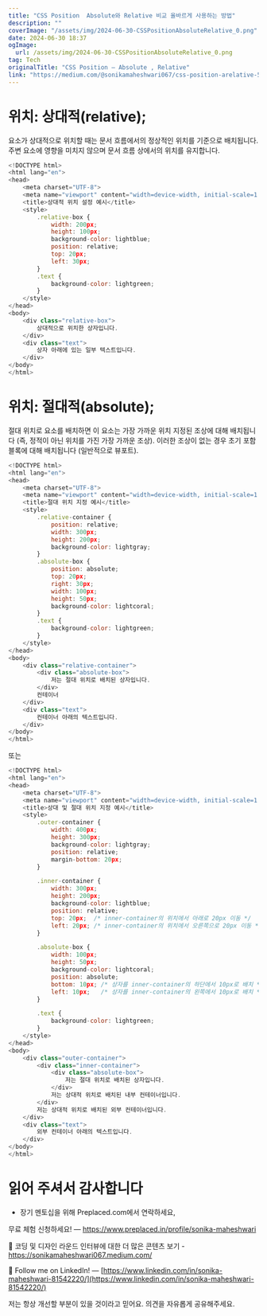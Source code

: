 ```yaml
---
title: "CSS Position  Absolute와 Relative 비교 올바르게 사용하는 방법"
description: ""
coverImage: "/assets/img/2024-06-30-CSSPositionAbsoluteRelative_0.png"
date: 2024-06-30 18:37
ogImage: 
  url: /assets/img/2024-06-30-CSSPositionAbsoluteRelative_0.png
tag: Tech
originalTitle: "CSS Position — Absolute , Relative"
link: "https://medium.com/@sonikamaheshwari067/css-position-arelative-564c1eaed407"
---
```



# 위치: 상대적(relative);

요소가 상대적으로 위치할 때는 문서 흐름에서의 정상적인 위치를 기준으로 배치됩니다. 주변 요소에 영향을 미치지 않으며 문서 흐름 상에서의 위치를 유지합니다.

```js
<!DOCTYPE html>
<html lang="en">
<head>
    <meta charset="UTF-8">
    <meta name="viewport" content="width=device-width, initial-scale=1.0">
    <title>상대적 위치 설정 예시</title>
    <style>
        .relative-box {
            width: 200px;
            height: 100px;
            background-color: lightblue;
            position: relative;
            top: 20px;
            left: 30px;
        }
        .text {
            background-color: lightgreen;
        }
    </style>
</head>
<body>
    <div class="relative-box">
        상대적으로 위치한 상자입니다.
    </div>
    <div class="text">
        상자 아래에 있는 일부 텍스트입니다.
    </div>
</body>
</html>
```

# 위치: 절대적(absolute);

<div class="content-ad"></div>

절대 위치로 요소를 배치하면 이 요소는 가장 가까운 위치 지정된 조상에 대해 배치됩니다 (즉, 정적이 아닌 위치를 가진 가장 가까운 조상). 이러한 조상이 없는 경우 초기 포함 블록에 대해 배치됩니다 (일반적으로 뷰포트).

```js
<!DOCTYPE html>
<html lang="en">
<head>
    <meta charset="UTF-8">
    <meta name="viewport" content="width=device-width, initial-scale=1.0">
    <title>절대 위치 지정 예시</title>
    <style>
        .relative-container {
            position: relative;
            width: 300px;
            height: 200px;
            background-color: lightgray;
        }
        .absolute-box {
            position: absolute;
            top: 20px;
            right: 30px;
            width: 100px;
            height: 50px;
            background-color: lightcoral;
        }
        .text {
            background-color: lightgreen;
        }
    </style>
</head>
<body>
    <div class="relative-container">
        <div class="absolute-box">
            저는 절대 위치로 배치된 상자입니다.
        </div>
        컨테이너
    </div>
    <div class="text">
        컨테이너 아래의 텍스트입니다.
    </div>
</body>
</html>
```

또는

```js
<!DOCTYPE html>
<html lang="en">
<head>
    <meta charset="UTF-8">
    <meta name="viewport" content="width=device-width, initial-scale=1.0">
    <title>상대 및 절대 위치 지정 예시</title>
    <style>
        .outer-container {
            width: 400px;
            height: 300px;
            background-color: lightgray;
            position: relative;
            margin-bottom: 20px;
        }

        .inner-container {
            width: 300px;
            height: 200px;
            background-color: lightblue;
            position: relative;
            top: 20px;  /* inner-container의 위치에서 아래로 20px 이동 */
            left: 20px; /* inner-container의 위치에서 오른쪽으로 20px 이동 */
        }

        .absolute-box {
            width: 100px;
            height: 50px;
            background-color: lightcoral;
            position: absolute;
            bottom: 10px; /* 상자를 inner-container의 하단에서 10px로 배치 */
            left: 10px;   /* 상자를 inner-container의 왼쪽에서 10px로 배치 */
        }

        .text {
            background-color: lightgreen;
        }
    </style>
</head>
<body>
    <div class="outer-container">
        <div class="inner-container">
            <div class="absolute-box">
                저는 절대 위치로 배치된 상자입니다.
            </div>
            저는 상대적 위치로 배치된 내부 컨테이너입니다.
        </div>
        저는 상대적 위치로 배치된 외부 컨테이너입니다.
    </div>
    <div class="text">
        외부 컨테이너 아래의 텍스트입니다.
    </div>
</body>
</html>
```

<div class="content-ad"></div>

# 읽어 주셔서 감사합니다

- 장기 멘토십을 위해 Preplaced.com에서 연락하세요,

무료 체험 신청하세요! — https://www.preplaced.in/profile/sonika-maheshwari

📰 코딩 및 디자인 라운드 인터뷰에 대한 더 많은 콘텐츠 보기 - https://sonikamaheshwari067.medium.com/

<div class="content-ad"></div>

🔔 Follow me on LinkedIn! — [https://www.linkedin.com/in/sonika-maheshwari-81542220/](https://www.linkedin.com/in/sonika-maheshwari-81542220/)

저는 항상 개선할 부분이 있을 것이라고 믿어요. 의견을 자유롭게 공유해주세요.